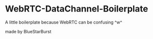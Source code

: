 # WebRTC-DataChannel-Boilerplate
A little boilerplate because WebRTC can be confusing ^w^ 

made by BlueStarBurst
